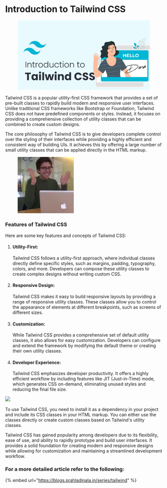 # Introduction to Tailwind CSS



<figure><img src="../.gitbook/assets/image (20).png" alt=""><figcaption></figcaption></figure>

Tailwind CSS is a popular utility-first CSS framework that provides a set of pre-built classes to rapidly build modern and responsive user interfaces. Unlike traditional CSS frameworks like Bootstrap or Foundation, Tailwind CSS does not have predefined components or styles. Instead, it focuses on providing a comprehensive collection of utility classes that can be combined to create custom designs.

The core philosophy of Tailwind CSS is to give developers complete control over the styling of their interfaces while providing a highly efficient and consistent way of building UIs. It achieves this by offering a large number of small utility classes that can be applied directly in the HTML markup.

<figure><img src="../.gitbook/assets/image.png" alt=""><figcaption></figcaption></figure>

### Features of Tailwind CSS <a href="#heading-features-of-tailwind-css" id="heading-features-of-tailwind-css"></a>

Here are some key features and concepts of Tailwind CSS:

1.  #### Utility-First: <a href="#heading-utility-first" id="heading-utility-first"></a>

    Tailwind CSS follows a utility-first approach, where individual classes directly define specific styles, such as margins, padding, typography, colors, and more. Developers can compose these utility classes to create complex designs without writing custom CSS.
2.  #### Responsive Design: <a href="#heading-responsive-design" id="heading-responsive-design"></a>

    Tailwind CSS makes it easy to build responsive layouts by providing a range of responsive utility classes. These classes allow you to control the appearance of elements at different breakpoints, such as screens of different sizes.
3.  #### Customization: <a href="#heading-customization" id="heading-customization"></a>

    While Tailwind CSS provides a comprehensive set of default utility classes, it also allows for easy customization. Developers can configure and extend the framework by modifying the default theme or creating their own utility classes.
4.  #### Developer Experience: <a href="#heading-developer-experience" id="heading-developer-experience"></a>

    Tailwind CSS emphasizes developer productivity. It offers a highly efficient workflow by including features like JIT (Just-in-Time) mode, which generates CSS on-demand, eliminating unused styles and reducing the final file size.



![](https://cdn.hashnode.com/res/hashnode/image/upload/v1685189075194/132277a2-1574-4b20-b686-7183a2b7fcc3.gif?auto=format,compress\&gif-q=60\&format=webm)

To use Tailwind CSS, you need to install it as a dependency in your project and include its CSS classes in your HTML markup. You can either use the classes directly or create custom classes based on Tailwind's utility classes.

Tailwind CSS has gained popularity among developers due to its flexibility, ease of use, and ability to rapidly prototype and build user interfaces. It provides a solid foundation for creating modern and responsive designs while allowing for customization and maintaining a streamlined development workflow.

### For a more detailed article refer to the following:

{% embed url="https://blogs.prahladinala.in/series/tailwind" %}

